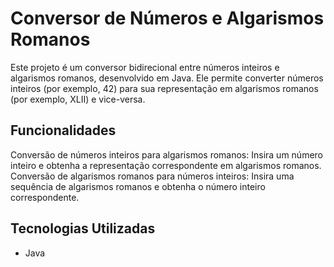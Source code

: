 # Conversor de Números e Algarismos Romanos
Este projeto é um conversor bidirecional entre números inteiros e algarismos romanos, desenvolvido em Java. Ele permite converter números inteiros (por exemplo, 42) para sua representação em algarismos romanos (por exemplo, XLII) e vice-versa.

## Funcionalidades

Conversão de números inteiros para algarismos romanos: Insira um número inteiro e obtenha a representação correspondente em algarismos romanos.
Conversão de algarismos romanos para números inteiros: Insira uma sequência de algarismos romanos e obtenha o número inteiro correspondente.

## Tecnologias Utilizadas
 - Java
